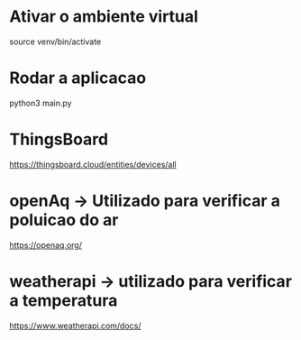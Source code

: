 # Ativar o ambiente virtual 

source venv/bin/activate


# Rodar a aplicacao

python3 main.py

# ThingsBoard
https://thingsboard.cloud/entities/devices/all

# openAq -> Utilizado para verificar a poluicao do ar
https://openaq.org/

# weatherapi -> utilizado para verificar a temperatura
https://www.weatherapi.com/docs/